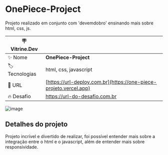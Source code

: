 # OnePiece-Project

Projeto realizado em conjunto com 'devemdobro' ensinando mais sobre html, css, js.

| :placard: Vitrine.Dev |     |
| -------------  | --- |
| :sparkles: Nome        | **OnePiece-Project**
| :label: Tecnologias | html, css, javascript
| :rocket: URL         | [https://url-deploy.com.br](https://one-piece-projeto.vercel.app)
| :fire: Desafio     | https://url-do-desafio.com.br

<!-- Inserir imagem com a #vitrinedev ao final do link -->
![image](https://github.com/MarKG07/One-Piece-Project/assets/32456627/cc1d7712-23a2-45ac-9f5f-b147ea828947#vitrinedev)

## Detalhes do projeto
Projeto incrível e divertido de realizar, foi possível entender mais sobre a integração entre o html e o javascript, além de entender mais sobre responsividade.

